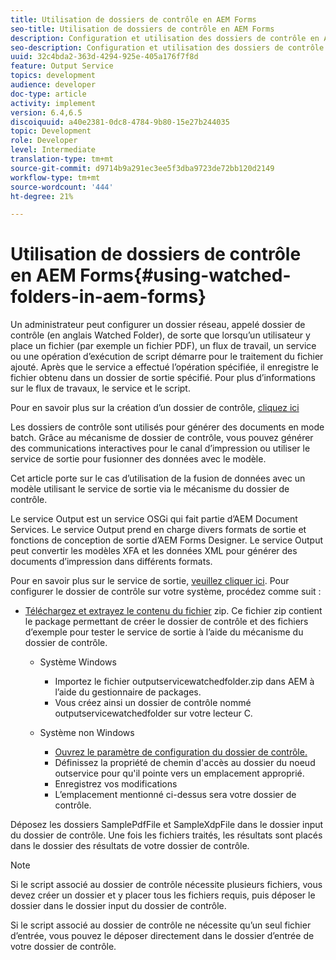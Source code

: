 ```yaml
---
title: Utilisation de dossiers de contrôle en AEM Forms
seo-title: Utilisation de dossiers de contrôle en AEM Forms
description: Configuration et utilisation des dossiers de contrôle en AEM Forms
seo-description: Configuration et utilisation des dossiers de contrôle en AEM Forms
uuid: 32c4bda2-363d-4294-925e-405a176f7f8d
feature: Output Service
topics: development
audience: developer
doc-type: article
activity: implement
version: 6.4,6.5
discoiquuid: a40e2381-0dc8-4784-9b80-15e27b244035
topic: Development
role: Developer
level: Intermediate
translation-type: tm+mt
source-git-commit: d9714b9a291ec3ee5f3dba9723de72bb120d2149
workflow-type: tm+mt
source-wordcount: '444'
ht-degree: 21%

---
```



# Utilisation de dossiers de contrôle en AEM Forms{#using-watched-folders-in-aem-forms}

Un administrateur peut configurer un dossier réseau, appelé dossier de contrôle (en anglais Watched Folder), de sorte que lorsqu’un utilisateur y place un fichier (par exemple un fichier PDF), un flux de travail, un service ou une opération d’exécution de script démarre pour le traitement du fichier ajouté. Après que le service a effectué l’opération spécifiée, il enregistre le fichier obtenu dans un dossier de sortie spécifié. Pour plus d’informations sur le flux de travaux, le service et le script.

Pour en savoir plus sur la création d’un dossier de contrôle, [cliquez ici](https://helpx.adobe.com/experience-manager/6-4/forms/using/Creating-Configure-watched-folder.html)

Les dossiers de contrôle sont utilisés pour générer des documents en mode batch. Grâce au mécanisme de dossier de contrôle, vous pouvez générer des communications interactives pour le canal d’impression ou utiliser le service de sortie pour fusionner des données avec le modèle.

Cet article porte sur le cas d’utilisation de la fusion de données avec un modèle utilisant le service de sortie via le mécanisme du dossier de contrôle.

Le service Output est un service OSGi qui fait partie d’AEM Document Services. Le service Output prend en charge divers formats de sortie et fonctions de conception de sortie d’AEM Forms Designer. Le service Output peut convertir les modèles XFA et les données XML pour générer des documents d’impression dans différents formats.

Pour en savoir plus sur le service de sortie, [veuillez cliquer ici](https://helpx.adobe.com/aem-forms/6/output-service.html).
Pour configurer le dossier de contrôle sur votre système, procédez comme suit :
* [Téléchargez et extrayez le contenu du fichier](assets/outputservicewatchedfolderkt.zip) zip. Ce fichier zip contient le package permettant de créer le dossier de contrôle et des fichiers d’exemple pour tester le service de sortie à l’aide du mécanisme du dossier de contrôle.
   * Système Windows

      * Importez le fichier outputservicewatchedfolder.zip dans AEM à l’aide du gestionnaire de packages.
      * Vous créez ainsi un dossier de contrôle nommé outputservicewatchedfolder sur votre lecteur C.
   * Système non Windows
      * [Ouvrez le paramètre de configuration du dossier de contrôle.](http://localhost:4502/crx/de/index.jsp#/etc/fd/watchfolder/config/outputservice)
      * Définissez la propriété de chemin d&#39;accès au dossier du noeud outservice pour qu&#39;il pointe vers un emplacement approprié.
      * Enregistrez vos modifications
      * L’emplacement mentionné ci-dessus sera votre dossier de contrôle.

Déposez les dossiers SamplePdfFile et SampleXdpFile dans le dossier input du dossier de contrôle. Une fois les fichiers traités, les résultats sont placés dans le dossier des résultats de votre dossier de contrôle.


>[!NOTE]
>
>Si le script associé au dossier de contrôle nécessite plusieurs fichiers, vous devez créer un dossier et y placer tous les fichiers requis, puis déposer le dossier dans le dossier input du dossier de contrôle.
>
>Si le script associé au dossier de contrôle ne nécessite qu’un seul fichier d’entrée, vous pouvez le déposer directement dans le dossier d’entrée de votre dossier de contrôle.


